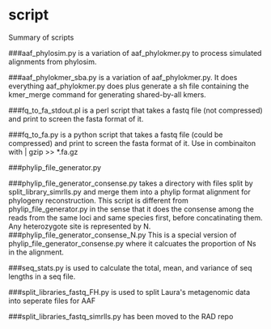 script
======

Summary of scripts

###aaf_phylosim.py 
is a variation of aaf_phylokmer.py to process simulated alignments from phylosim.

###aaf_phylokmer_sba.py 
is a variation of aaf_phylokmer.py. It does everything aaf_phylokmer.py does plus generate a sh file containing the kmer_merge command for generating shared-by-all kmers.

###fq_to_fa_stdout.pl
is a perl script that takes a fastq file (not compressed) and print to screen the fasta format of it.

###fq_to_fa.py
is a python script that takes a fastq file (could be compressed) and print to screen the fasta format of it. Use in combinaiton with | gzip >> *.fa.gz

###phylip_file_generator.py


###phylip_file_generator_consense.py
takes a directory with files split by split_library_simrlls.py and merge them into a phylip format alignment for phylogeny reconstruction.
  This script is different from phylip_file_generator.py in the sense that it does the consense among the reads from the same loci and same species first, before concatinating them. Any heterozygote site is represented by N.
###phylip_file_generator_consense_N.py
This is a special version of phylip_file_generator_consense.py where it calcuates the proportion of Ns in the alignment.

###seq_stats.py
is used to calculate the total, mean, and variance of seq lengths in a seq file.

###split_libraries_fastq_FH.py
is used to split Laura's metagenomic data into seperate files for AAF

###split_libraries_fastq_simrlls.py
has been moved to the RAD repo
